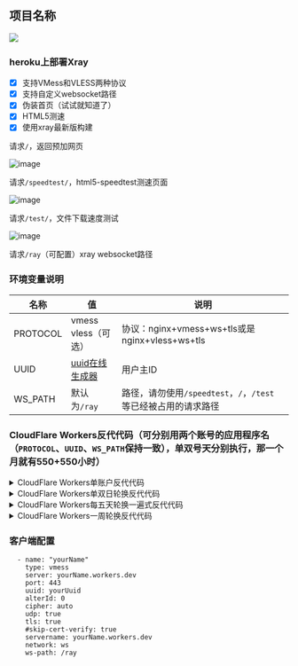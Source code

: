 ﻿## 项目名称
[![](https://www.herokucdn.com/deploy/button.png)](https://heroku.com/deploy?template=https://github.com/BlueKenda/Thanderfight.git)

### heroku上部署Xray
- [x] 支持VMess和VLESS两种协议
- [x] 支持自定义websocket路径
- [x] 伪装首页（试试就知道了）
- [x] HTML5测速
- [x] 使用xray最新版构建

请求`/`，返回预加网页

![image](https://github.com/用户名/项目名称/blob/master/doc/1.png)

请求`/speedtest/`，html5-speedtest测速页面

![image](https://github.com/用户名/项目名称/blob/master/doc/2.png)

请求`/test/`，文件下载速度测试

![image](https://github.com/用户名/项目名称/blob/master/doc/3.png)

请求`/ray`（可配置）xray websocket路径


### 环境变量说明

|  名称 | 值  | 说明  |
| ------------ | ------------ | ------------ |
|  PROTOCOL |  vmess<br>vless（可选） |  协议：nginx+vmess+ws+tls或是nginx+vless+ws+tls |
|  UUID |  [uuid在线生成器](https://www.uuidgenerator.net "uuid在线生成器") | 用户主ID  |
|  WS_PATH | 默认为`/ray` |  路径，请勿使用`/speedtest`，`/`，`/test` 等已经被占用的请求路径 |

### CloudFlare Workers反代代码（可分别用两个账号的应用程序名（`PROTOCOL`、`UUID`、`WS_PATH`保持一致），单双号天分别执行，那一个月就有550+550小时）
<details>
<summary>CloudFlare Workers单账户反代代码</summary>

```js
addEventListener(
    "fetch",event => {
        let url=new URL(event.request.url);
        url.hostname="appname.herokuapp.com";
        let request=new Request(url,event.request);
        event. respondWith(
            fetch(request)
        )
    }
)
```
</details>

<details>
<summary>CloudFlare Workers单双日轮换反代代码</summary>

```js
const SingleDay = 'app0.herokuapp.com'
const DoubleDay = 'app1.herokuapp.com'
addEventListener(
    "fetch",event => {
    
        let nd = new Date();
        if (nd.getDate()%2) {
            host = SingleDay
        } else {
            host = DoubleDay
        }
        
        let url=new URL(event.request.url);
        url.hostname=host;
        let request=new Request(url,event.request);
        event. respondWith(
            fetch(request)
        )
    }
)
```
</details>

<details>
<summary>CloudFlare Workers每五天轮换一遍式反代代码</summary>

```js
const Day0 = 'app0.herokuapp.com'
const Day1 = 'app1.herokuapp.com'
const Day2 = 'app2.herokuapp.com'
const Day3 = 'app3.herokuapp.com'
const Day4 = 'app4.herokuapp.com'
addEventListener(
    "fetch",event => {
    
        let nd = new Date();
        let day = nd.getDate() % 5;
        if (day === 0) {
            host = Day0
        } else if (day === 1) {
            host = Day1
        } else if (day === 2) {
            host = Day2
        } else if (day === 3){
            host = Day3
        } else if (day === 4){
            host = Day4
        } else {
            host = Day1
        }
        
        let url=new URL(event.request.url);
        url.hostname=host;
        let request=new Request(url,event.request);
        event. respondWith(
            fetch(request)
        )
    }
)
```
</details>

<details>
<summary>CloudFlare Workers一周轮换反代代码</summary>

```js
const Day0 = 'app0.herokuapp.com'
const Day1 = 'app1.herokuapp.com'
const Day2 = 'app2.herokuapp.com'
const Day3 = 'app3.herokuapp.com'
const Day4 = 'app4.herokuapp.com'
const Day5 = 'app5.herokuapp.com'
const Day6 = 'app6.herokuapp.com'
addEventListener(
    "fetch",event => {
    
        let nd = new Date();
        let day = nd.getDay();
        if (day === 0) {
            host = Day0
        } else if (day === 1) {
            host = Day1
        } else if (day === 2) {
            host = Day2
        } else if (day === 3){
            host = Day3
        } else if (day === 4) {
            host = Day4
        } else if (day === 5) {
            host = Day5
        } else if (day === 6) {
            host = Day6
        } else {
            host = Day1
        }
        
        let url=new URL(event.request.url);
        url.hostname=host;
        let request=new Request(url,event.request);
        event. respondWith(
            fetch(request)
        )
    }
)
```
</details>

### 客户端配置

```
  - name: "yourName"
    type: vmess
    server: yourName.workers.dev
    port: 443
    uuid: yourUuid
    alterId: 0
    cipher: auto
    udp: true
    tls: true
    #skip-cert-verify: true
    servername: yourName.workers.dev
    network: ws
    ws-path: /ray
```
